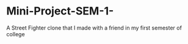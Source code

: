# Mini-Project-SEM-1-
A Street Fighter clone that I made with a friend in my first semester of college
